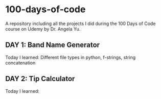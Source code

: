 # 100-days-of-code

A repository including all the projects I did during the 100 Days of Code course on Udemy by Dr. Angela Yu.

## DAY 1: Band Name Generator
Today I learned: Different file types in python, f-strings, string concatenation

## DAY 2: Tip Calculator
Today I learned: 
